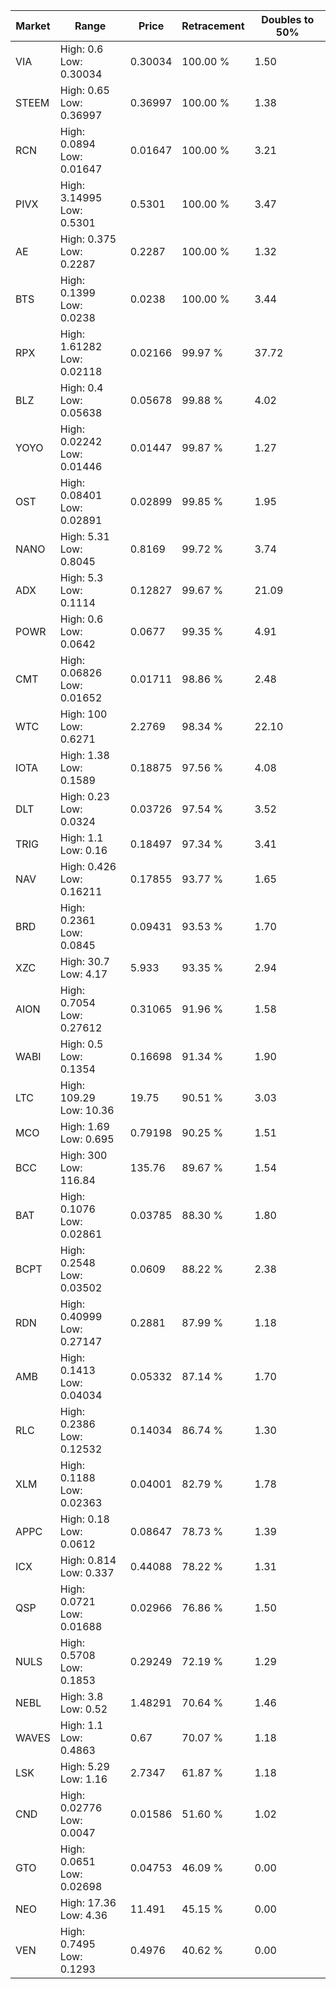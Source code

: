 | Market | Range | Price| Retracement | Doubles to 50% |
| --- | --- | --- | --- | --- |
| VIA | High: 0.6<br />Low: 0.30034 | 0.30034 | 100.00 % | 1.50 |
| STEEM | High: 0.65<br />Low: 0.36997 | 0.36997 | 100.00 % | 1.38 |
| RCN | High: 0.0894<br />Low: 0.01647 | 0.01647 | 100.00 % | 3.21 |
| PIVX | High: 3.14995<br />Low: 0.5301 | 0.5301 | 100.00 % | 3.47 |
| AE | High: 0.375<br />Low: 0.2287 | 0.2287 | 100.00 % | 1.32 |
| BTS | High: 0.1399<br />Low: 0.0238 | 0.0238 | 100.00 % | 3.44 |
| RPX | High: 1.61282<br />Low: 0.02118 | 0.02166 | 99.97 % | 37.72 |
| BLZ | High: 0.4<br />Low: 0.05638 | 0.05678 | 99.88 % | 4.02 |
| YOYO | High: 0.02242<br />Low: 0.01446 | 0.01447 | 99.87 % | 1.27 |
| OST | High: 0.08401<br />Low: 0.02891 | 0.02899 | 99.85 % | 1.95 |
| NANO | High: 5.31<br />Low: 0.8045 | 0.8169 | 99.72 % | 3.74 |
| ADX | High: 5.3<br />Low: 0.1114 | 0.12827 | 99.67 % | 21.09 |
| POWR | High: 0.6<br />Low: 0.0642 | 0.0677 | 99.35 % | 4.91 |
| CMT | High: 0.06826<br />Low: 0.01652 | 0.01711 | 98.86 % | 2.48 |
| WTC | High: 100<br />Low: 0.6271 | 2.2769 | 98.34 % | 22.10 |
| IOTA | High: 1.38<br />Low: 0.1589 | 0.18875 | 97.56 % | 4.08 |
| DLT | High: 0.23<br />Low: 0.0324 | 0.03726 | 97.54 % | 3.52 |
| TRIG | High: 1.1<br />Low: 0.16 | 0.18497 | 97.34 % | 3.41 |
| NAV | High: 0.426<br />Low: 0.16211 | 0.17855 | 93.77 % | 1.65 |
| BRD | High: 0.2361<br />Low: 0.0845 | 0.09431 | 93.53 % | 1.70 |
| XZC | High: 30.7<br />Low: 4.17 | 5.933 | 93.35 % | 2.94 |
| AION | High: 0.7054<br />Low: 0.27612 | 0.31065 | 91.96 % | 1.58 |
| WABI | High: 0.5<br />Low: 0.1354 | 0.16698 | 91.34 % | 1.90 |
| LTC | High: 109.29<br />Low: 10.36 | 19.75 | 90.51 % | 3.03 |
| MCO | High: 1.69<br />Low: 0.695 | 0.79198 | 90.25 % | 1.51 |
| BCC | High: 300<br />Low: 116.84 | 135.76 | 89.67 % | 1.54 |
| BAT | High: 0.1076<br />Low: 0.02861 | 0.03785 | 88.30 % | 1.80 |
| BCPT | High: 0.2548<br />Low: 0.03502 | 0.0609 | 88.22 % | 2.38 |
| RDN | High: 0.40999<br />Low: 0.27147 | 0.2881 | 87.99 % | 1.18 |
| AMB | High: 0.1413<br />Low: 0.04034 | 0.05332 | 87.14 % | 1.70 |
| RLC | High: 0.2386<br />Low: 0.12532 | 0.14034 | 86.74 % | 1.30 |
| XLM | High: 0.1188<br />Low: 0.02363 | 0.04001 | 82.79 % | 1.78 |
| APPC | High: 0.18<br />Low: 0.0612 | 0.08647 | 78.73 % | 1.39 |
| ICX | High: 0.814<br />Low: 0.337 | 0.44088 | 78.22 % | 1.31 |
| QSP | High: 0.0721<br />Low: 0.01688 | 0.02966 | 76.86 % | 1.50 |
| NULS | High: 0.5708<br />Low: 0.1853 | 0.29249 | 72.19 % | 1.29 |
| NEBL | High: 3.8<br />Low: 0.52 | 1.48291 | 70.64 % | 1.46 |
| WAVES | High: 1.1<br />Low: 0.4863 | 0.67 | 70.07 % | 1.18 |
| LSK | High: 5.29<br />Low: 1.16 | 2.7347 | 61.87 % | 1.18 |
| CND | High: 0.02776<br />Low: 0.0047 | 0.01586 | 51.60 % | 1.02 |
| GTO | High: 0.0651<br />Low: 0.02698 | 0.04753 | 46.09 % | 0.00 |
| NEO | High: 17.36<br />Low: 4.36 | 11.491 | 45.15 % | 0.00 |
| VEN | High: 0.7495<br />Low: 0.1293 | 0.4976 | 40.62 % | 0.00 |
